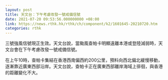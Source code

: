 ```yaml
---
layout: post
title: 天文台：下午考慮改發一號戒備信號
date: 2021-07-20 09:53:56.000000000 +08:00
link: https://news.rthk.hk/rthk/ch/component/k2/1601645-20210720.htm
categories: rthk
---
```


三號強風信號現正生效。天文台說，當颱風查帕卡明顯遠離本港或登陸減弱時，天文台會在下午考慮改發一號戒備信號。

在上午10時，查帕卡集結在香港西南偏西約200公里，預料向西北偏北緩慢移動，逐漸靠近廣東西部沿岸。天文台說，查帕卡正在廣東西部離岸海域上徘徊，與香港的距離變化不大。
